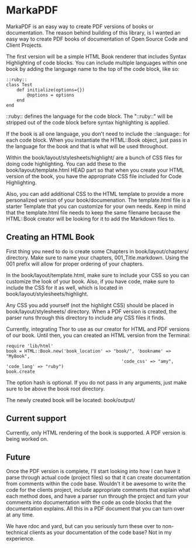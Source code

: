 # MarkaPDF

MarkaPDF is an easy way to create PDF versions of books or documentation. The reason behind
building of this library, is I wanted an easy way to create PDF books of documentation of
Open Source Code and Client Projects. 

The first version will be a simple HTML Book renderer that includes Syntax Highlighting of
code blocks. You can include multiple languages within one book by adding the language
name to the top of the code block, like so:

	::ruby::
	class Test
		def initialize(options={})
			@options = options
		end
	end

::ruby:: defines the language for the code block. The "::ruby::" will be stripped out of
the code block before syntax highlighting is applied.

If the book is all one language, you don't need to include the ::language:: for each code
block. When you instantiate the HTML::Book object, just pass in the language for the book
and that is what will be used throughout.

Within the book/layout/stylesheets/highlight/ are a bunch of CSS files for doing code
highlighting. You can add these to the book/layout/template.html HEAD part so that
when you create your HTML version of the book, you have the appropriate CSS file
included for Code Highlighting.

Also, you can add additional CSS to the HTML template to provide a more personalized
version of your book/documenation. The template.html file is a starter Template that 
you can customize for your own needs. Keep in mind that the template.html file needs
to keep the same filename because the HTML::Book creator will be looking for it to
add the Markdown files to.

## Creating an HTML Book

First thing you need to do is create some Chapters in book/layout/chapters/ directory.
Make sure to name your chapters, 001_Title.markdown. Using the 001 prefix will allow
for proper ordering of your chapters.

In the book/layout/template.html, make sure to include your CSS so you can customize
the look of your book. Also, if you have code, make sure to include the CSS for it
as well, which is located in book/layout/stylesheets/highlight. 

Any CSS you add yourself (not the highlight CSS) should be placed in book/layout/stylesheets/
directory. When a PDF version is created, the parser runs through this directory
to include any CSS files it finds.

Currently, integrating Thor to use as our creator for HTML and PDF versions of our book.
Until then, you can created an HTML version from the Terminal:

	require 'lib/html'
	book = HTML::Book.new('book_location' => "book/", 'bookname' => "MyBook", 
												'code_css' => "amy", 'code_lang' => "ruby")
	book.create

The option hash is optional. If you do not pass in any arguments, just make sure to be above
the book root directory.

The newly created book will be located: book/output/

## Current support

Currently, only HTML rendering of the book is supported. A PDF version is being worked on.

## Future

Once the PDF version is complete, I'll start looking into how I can have it parse through
actual code (project files) so that it can create documentation from comments within the
code base. Wouldn't it be awesome to write the code for the clients project, include
appropriate comments that explain what each method does, and have a parser run through
the project and turn your comments into documentation with the code as code blocks
that the documentation explains. All this in a PDF document that you can turn over at
any time. 

We have rdoc and yard, but can you seriously turn these over to non-technical clients
as your documentation of the code base? Not in my experience.
